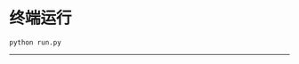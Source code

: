 # 终端运行

```shell
python run.py
```
**********************************************************************************************************************************************************************************************************************************************************************************************************************************************************************************************************************************************************************************************************************************************************************************************************************************************************************************************************************************************************************************************************************************************************************************************************************************************************************************************************************************************************************************************************************************************************************************************************************************************************************************************************